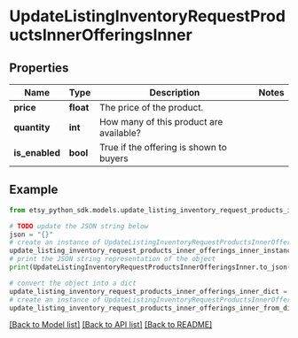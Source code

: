 # UpdateListingInventoryRequestProductsInnerOfferingsInner


## Properties

Name | Type | Description | Notes
------------ | ------------- | ------------- | -------------
**price** | **float** | The price of the product. | 
**quantity** | **int** | How many of this product are available? | 
**is_enabled** | **bool** | True if the offering is shown to buyers | 

## Example

```python
from etsy_python_sdk.models.update_listing_inventory_request_products_inner_offerings_inner import UpdateListingInventoryRequestProductsInnerOfferingsInner

# TODO update the JSON string below
json = "{}"
# create an instance of UpdateListingInventoryRequestProductsInnerOfferingsInner from a JSON string
update_listing_inventory_request_products_inner_offerings_inner_instance = UpdateListingInventoryRequestProductsInnerOfferingsInner.from_json(json)
# print the JSON string representation of the object
print(UpdateListingInventoryRequestProductsInnerOfferingsInner.to_json())

# convert the object into a dict
update_listing_inventory_request_products_inner_offerings_inner_dict = update_listing_inventory_request_products_inner_offerings_inner_instance.to_dict()
# create an instance of UpdateListingInventoryRequestProductsInnerOfferingsInner from a dict
update_listing_inventory_request_products_inner_offerings_inner_from_dict = UpdateListingInventoryRequestProductsInnerOfferingsInner.from_dict(update_listing_inventory_request_products_inner_offerings_inner_dict)
```
[[Back to Model list]](../README.md#documentation-for-models) [[Back to API list]](../README.md#documentation-for-api-endpoints) [[Back to README]](../README.md)


